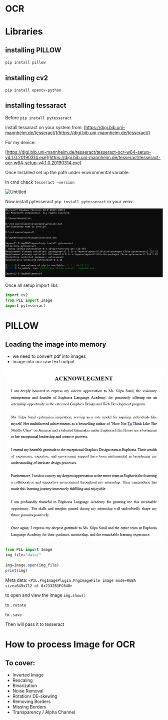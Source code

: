 # OCR

# Libraries

## installing PILLOW

`pip install pillow`

## installing cv2

`pip install opencv-python`

## installing tessaract

Before `pip install pytesseract`

install tessaract on your system from: [https://digi.bib.uni-mannheim.de/tesseract/](https://digi.bib.uni-mannheim.de/tesseract/)

For my device:

[https://digi.bib.uni-mannheim.de/tesseract/tesseract-ocr-w64-setup-v4.1.0.20190314.exe](https://digi.bib.uni-mannheim.de/tesseract/tesseract-ocr-w64-setup-v4.1.0.20190314.exe)

Once Installed set up the path under environmental variable.

In cmd check `tesseract —version`

![Untitled](img7/Untitled.png)

Now install pytesseract `pip install pytesseract` in your venv.

![Untitled](img/Untitled%201.png)

Once all setup import libs

```jsx
import cv2
from PIL import Image
import pytesseract
```

# PILLOW

## Loading the image into memory

- we need to convert pdf into images
- image into ocr raw text output

![Untitled](img/Untitled%202.png)

```jsx
from PIL import Image
img_file="data/"

img=Image.open(img_file)
print(img)
```

Meta data: `<PIL.PngImagePlugin.PngImageFile image mode=RGBA size=649x712 at 0x2332B3FC640>`

to open and view the image `img.show()`

to `.rotate` 

to `.save`

Then will pass it to tesseract

# How to process Image for OCR

## To cover:

- Inverted Image
- Rescaling
- Binarization
- Noise Removal
- Rotation/ DE-skewing
- Removing Borders
- Missing Borders
- Transparency / Alpha Channel
